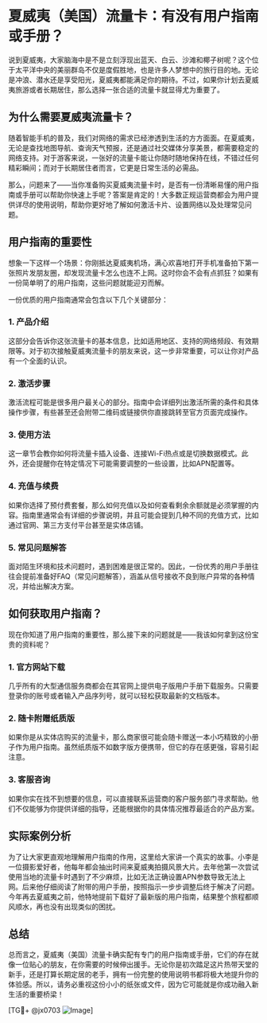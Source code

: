 # 夏威夷（美国）流量卡：有没有用户指南或手册？

说到夏威夷，大家脑海中是不是立刻浮现出蓝天、白云、沙滩和椰子树呢？这个位于太平洋中央的美丽群岛不仅是度假胜地，也是许多人梦想中的旅行目的地。无论是冲浪、潜水还是享受阳光，夏威夷都能满足你的期待。不过，如果你计划去夏威夷旅游或者长期居住，那么选择一张合适的流量卡就显得尤为重要了。

## 为什么需要夏威夷流量卡？

随着智能手机的普及，我们对网络的需求已经渗透到生活的方方面面。在夏威夷，无论是查找地图导航、查询天气预报，还是通过社交媒体分享美景，都需要稳定的网络支持。对于游客来说，一张好的流量卡能让你随时随地保持在线，不错过任何精彩瞬间；而对于长期居住者而言，它更是日常生活的必需品。

那么，问题来了——当你准备购买夏威夷流量卡时，是否有一份清晰易懂的用户指南或手册可以帮助你快速上手呢？答案是肯定的！大多数正规运营商都会为用户提供详尽的使用说明，帮助你更好地了解如何激活卡片、设置网络以及处理常见问题。

## 用户指南的重要性

想象一下这样一个场景：你刚抵达夏威夷机场，满心欢喜地打开手机准备拍下第一张照片发朋友圈，却发现流量卡怎么也连不上网。这时你会不会有点抓狂？如果有一份简单明了的用户指南，这些问题就能迎刃而解。

一份优质的用户指南通常会包含以下几个关键部分：

### 1. **产品介绍**
这部分会告诉你这张流量卡的基本信息，比如适用地区、支持的网络频段、有效期限等。对于初次接触夏威夷流量卡的朋友来说，这一步非常重要，可以让你对产品有一个全面的认识。

### 2. **激活步骤**
激活流程可能是很多用户最关心的部分。指南中会详细列出激活所需的条件和具体操作步骤，有些甚至还会附带二维码或链接供你直接跳转至官方页面完成操作。

### 3. **使用方法**
这一章节会教你如何将流量卡插入设备、连接Wi-Fi热点或是切换数据模式。此外，还会提醒你在特定情况下可能需要调整的一些设置，比如APN配置等。

### 4. **充值与续费**
如果你选择了预付费套餐，那么如何充值以及如何查看剩余余额就是必须掌握的内容。指南里通常会有详细的步骤说明，并且可能会提到几种不同的充值方式，比如通过官网、第三方支付平台甚至是实体店铺。

### 5. **常见问题解答**
面对陌生环境和技术问题时，遇到困难是很正常的。因此，一份优秀的用户手册往往会提前准备好FAQ（常见问题解答），涵盖从信号接收不良到账户异常的各种情况，并给出解决方案。

## 如何获取用户指南？

现在你知道了用户指南的重要性，那么接下来的问题就是——我该如何拿到这份宝贵的资料呢？

### 1. **官方网站下载**
几乎所有的大型通信服务商都会在其官网上提供电子版用户手册下载服务。只需要登录你的账号或者输入产品序列号，就可以轻松获取最新的文档版本。

### 2. **随卡附赠纸质版**
如果你是从实体店购买的流量卡，那么商家很可能会随卡赠送一本小巧精致的小册子作为用户指南。虽然纸质版不如数字版方便携带，但它的存在感更强，容易引起注意。

### 3. **客服咨询**
如果你实在找不到想要的信息，可以直接联系运营商的客户服务部门寻求帮助。他们不仅能够为你提供详细的指导，还能根据你的具体情况推荐最适合的产品方案。

## 实际案例分析

为了让大家更直观地理解用户指南的作用，这里给大家讲一个真实的故事。小李是一位摄影爱好者，他每年都会抽出时间来夏威夷拍摄风景大片。去年他第一次尝试使用当地的流量卡时遇到了不少麻烦，比如无法正确设置APN参数导致无法上网。后来他仔细阅读了附带的用户手册，按照指示一步步调整后终于解决了问题。今年再去夏威夷之前，他特地提前下载好了最新版的用户指南，结果整个旅程都顺风顺水，再也没有出现类似的困扰。

## 总结

总而言之，夏威夷（美国）流量卡确实配有专门的用户指南或手册，它们的存在就像一位贴心的朋友，在你需要的时候伸出援手。无论你是初次踏足这片热带天堂的新手，还是打算长期定居的老手，拥有一份完整的使用说明书都将极大地提升你的体验感。所以，请务必重视这份小小的纸张或文件，因为它可能就是你成功融入新生活的重要桥梁！

[TG💪+ @jx0703 ![Image](https://github.com/user-attachments/assets/dbca1d08-cadb-493c-b0ec-ad6f7a83f270)]